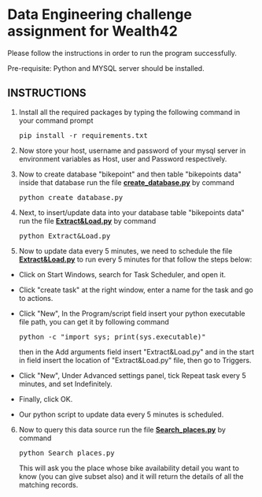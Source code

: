 # Data Engineering challenge assignment for Wealth42

Please follow the instructions in order to run the program successfully.

Pre-requisite: Python and MYSQL server should be installed.

## INSTRUCTIONS

1. Install all the required packages by typing the following command in your command prompt
	
	<pre>pip install -r requirements.txt</pre>

2. Now store your host, username and password of your mysql server in environment variables as Host, user and Password respectively.

3. Now to create database "bikepoint" and then table "bikepoints data" inside that database run the file <strong><u>create_database.py</u></strong> by command

	<pre>python create_database.py</pre>

4. Next, to insert/update data into your database table "bikepoints data" run the file <strong><u>Extract&Load.py</u></strong> by command 
	
	<pre>python Extract&Load.py</pre>

5. Now to update data every 5 minutes, we need to schedule the file <strong><u>Extract&Load.py</u></strong> to run every 5 minutes for that follow the steps below:

-  Click on Start Windows, search for Task Scheduler, and open it.
-  Click "create task" at the right window, enter a name for the task and go to actions.
-  Click "New", In the Program/script field insert your python executable file path, you can get it by following command 
	
	 <pre>python -c "import sys; print(sys.executable)"</pre>
   
   then in the Add arguments field insert "Extract&Load.py" and in the start in field insert the location of "Extract&Load.py" file, then go to Triggers.
-  Click "New", Under Advanced settings panel, tick Repeat task every 5 minutes, and set Indefinitely.
-  Finally, click OK.
-  Our python script to update data every 5 minutes is scheduled. 

6. Now to query this data source run the file <strong><u>Search_places.py</u></strong> by command
	
	<pre>python Search_places.py</pre>

   This will ask you the place whose bike availability detail you want to know (you can give subset also) and it will return the details of all the matching records.